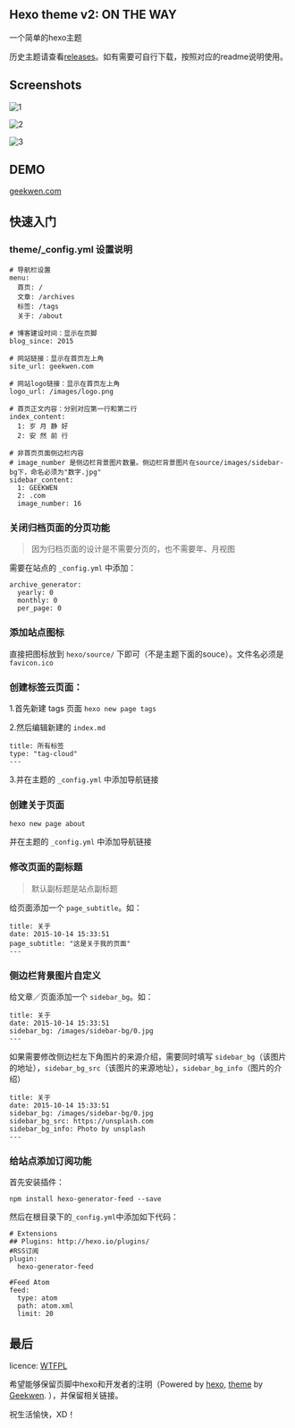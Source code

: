 ## Hexo theme v2: ON THE WAY

一个简单的hexo主题

历史主题请查看[releases](https://github.com/geekwen/hexo-theme/releases)。如有需要可自行下载，按照对应的readme说明使用。

## Screenshots

![1](https://raw.githubusercontent.com/geekwen/hexo-theme/master/screenshot/v2/1.jpg)

![2](https://raw.githubusercontent.com/geekwen/hexo-theme/master/screenshot/v2/2.jpg)

![3](https://raw.githubusercontent.com/geekwen/hexo-theme/master/screenshot/v2/3.jpg)

## DEMO

[geekwen.com](http://geekwen.com)

## 快速入门

### theme/_config.yml 设置说明

```
# 导航栏设置
menu:
  首页: /
  文章: /archives
  标签: /tags
  关于: /about

# 博客建设时间：显示在页脚
blog_since: 2015

# 网站链接：显示在首页左上角
site_url: geekwen.com

# 网站logo链接：显示在首页左上角
logo_url: /images/logo.png

# 首页正文内容：分别对应第一行和第二行
index_content:
  1: 岁 月 静 好
  2: 安 然 前 行

# 非首页页面侧边栏内容
# image_number 是侧边栏背景图片数量。侧边栏背景图片在source/images/sidebar-bg下，命名必须为"数字.jpg"
sidebar_content:
  1: GEEKWEN
  2: .com
  image_number: 16
```

### 关闭归档页面的分页功能

> 因为归档页面的设计是不需要分页的，也不需要年、月视图

需要在站点的 `_config.yml` 中添加：

```
archive_generator:
  yearly: 0
  monthly: 0
  per_page: 0
```

### 添加站点图标

直接把图标放到 ```hexo/source/``` 下即可（不是主题下面的souce）。文件名必须是 ```favicon.ico```

### 创建标签云页面：

1.首先新建 tags 页面
``` hexo new page tags ```

2.然后编辑新建的 ```index.md```
```
title: 所有标签
type: "tag-cloud"
---
```

3.并在主题的 ```_config.yml``` 中添加导航链接

### 创建关于页面

``` hexo new page about ```

并在主题的 ```_config.yml``` 中添加导航链接

### 修改页面的副标题

> 默认副标题是站点副标题

给页面添加一个 ```page_subtitle```。如：   

```
title: 关于
date: 2015-10-14 15:33:51
page_subtitle: "这是关于我的页面"
---
```

### 侧边栏背景图片自定义

给文章／页面添加一个 ```sidebar_bg```。如：   

```
title: 关于
date: 2015-10-14 15:33:51
sidebar_bg: /images/sidebar-bg/0.jpg 
---
```

如果需要修改侧边栏左下角图片的来源介绍，需要同时填写 ```sidebar_bg```（该图片的地址），```sidebar_bg_src```（该图片的来源地址），```sidebar_bg_info```（图片的介绍）

```
title: 关于
date: 2015-10-14 15:33:51
sidebar_bg: /images/sidebar-bg/0.jpg 
sidebar_bg_src: https://unsplash.com
sidebar_bg_info: Photo by unsplash
---
```

### 给站点添加订阅功能

首先安装插件：

```npm install hexo-generator-feed --save```

然后在根目录下的```_config.yml```中添加如下代码：

```
# Extensions
## Plugins: http://hexo.io/plugins/
#RSS订阅
plugin:
  hexo-generator-feed

#Feed Atom
feed:
  type: atom
  path: atom.xml
  limit: 20
```
## 最后

licence: [WTFPL](https://github.com/anak10thn/WTFPL)

希望能够保留页脚中hexo和开发者的注明（Powered by [hexo](http://hexo.io), [theme](https://github.com/geekwen/hexo-theme) by [Geekwen](http://geekwen.com). ），并保留相关链接。

祝生活愉快，XD！

